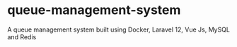 # queue-management-system
A queue management system built using Docker, Laravel 12, Vue Js, MySQL and Redis
